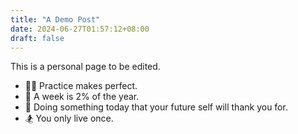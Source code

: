 ```yaml
---
title: "A Demo Post"
date: 2024-06-27T01:57:12+08:00
draft: false
---
```


This is a personal page to be edited.

- 👩‍💻 Practice makes perfect.
- 🤖 A week is 2% of the year.
- 🎾 Doing something today that your future self will thank you for.
- 🏂 You only live once.
